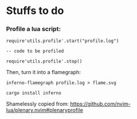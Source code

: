 # Stuffs to do

### Profile a lua script:
```
require'utils.profile'.start("profile.log")

-- code to be profiled

require'utils.profile'.stop()
```
Then, turn it into a flamegraph: 
```
inferno-flamegraph profile.log > flame.svg
```
```
cargo install inferno
```
Shamelessly copied from: https://github.com/nvim-lua/plenary.nvim#plenaryprofile

